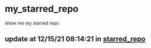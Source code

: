 # my_starred_repo
show me my starred repo

update at 12/15/21 08:14:21 in [starred_repo](./index.html)
---

